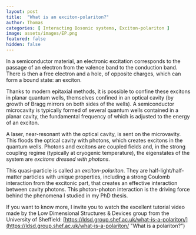 ```yaml
---
layout: post
title:  "What is an exciton-polariton?"
author: Thomas
categories: [ Interacting Bosonic systems, Exciton-polariton ]
image: assets/images/EP.png
featured: false
hidden: false
---
```


In a semiconductor material, an electronic excitation corresponds to the passage of an electron from the valence band to the conduction band. 
There is then a free electron and a hole, of opposite charges, which can form a bound state: an exciton.

Thanks to modern epitaxial methods, it is possible to confine these excitons in planar quantum wells, themselves confined in an optical cavity (by growth of Bragg mirrors on both sides of the wells). 
A semiconductor microcavity is typically formed of several quantum wells contained in a planar cavity, the fundamental frequency of which is adjusted to the energy of an exciton.

A laser, near-resonant with the optical cavity, is sent on the microvavity. This floods the optical cavity with photons, which creates excitons in the quantum wells. 
Photons and excitons are coupled fields and, in the strong coupling regime (typically at cryogenic temperature), the eigenstates of the system are *excitons dressed with photons*. 

This quasi-particle is called an _exciton-polariton_. They are half-light/half-matter particles with unique properties, including a strong Coulomb interaction from the excitonic part, that creates an effective interaction between cavity photons. 
This photon-photon interaction is the driving force behind the phenomena I studied in my PhD thesis.

If you want to know more, I invite you to watch the excellent tutorial video made by the Low Dimensional Structures & Devices group from the University of Sheffield: [https://ldsd.group.shef.ac.uk/what-is-a-polariton/](https://ldsd.group.shef.ac.uk/what-is-a-polariton/ "What is a polariton?")